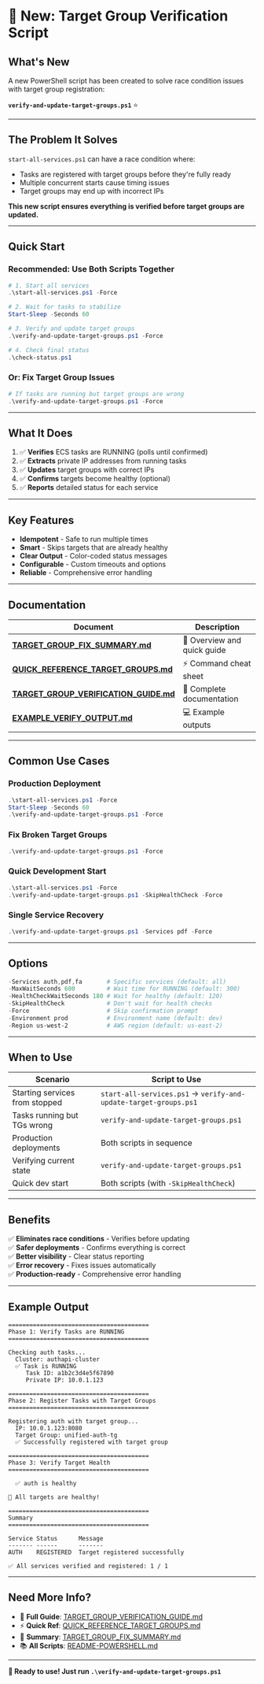 # 🎉 New: Target Group Verification Script

## What's New

A new PowerShell script has been created to solve race condition issues with target group registration:

**`verify-and-update-target-groups.ps1`** ⭐

---

## The Problem It Solves

`start-all-services.ps1` can have a race condition where:
- Tasks are registered with target groups before they're fully ready
- Multiple concurrent starts cause timing issues
- Target groups may end up with incorrect IPs

**This new script ensures everything is verified before target groups are updated.**

---

## Quick Start

### Recommended: Use Both Scripts Together

```powershell
# 1. Start all services
.\start-all-services.ps1 -Force

# 2. Wait for tasks to stabilize
Start-Sleep -Seconds 60

# 3. Verify and update target groups
.\verify-and-update-target-groups.ps1 -Force

# 4. Check final status
.\check-status.ps1
```

### Or: Fix Target Group Issues

```powershell
# If tasks are running but target groups are wrong
.\verify-and-update-target-groups.ps1 -Force
```

---

## What It Does

1. ✅ **Verifies** ECS tasks are RUNNING (polls until confirmed)
2. ✅ **Extracts** private IP addresses from running tasks
3. ✅ **Updates** target groups with correct IPs
4. ✅ **Confirms** targets become healthy (optional)
5. ✅ **Reports** detailed status for each service

---

## Key Features

- **Idempotent** - Safe to run multiple times
- **Smart** - Skips targets that are already healthy
- **Clear Output** - Color-coded status messages
- **Configurable** - Custom timeouts and options
- **Reliable** - Comprehensive error handling

---

## Documentation

| Document | Description |
|----------|-------------|
| **[TARGET_GROUP_FIX_SUMMARY.md](TARGET_GROUP_FIX_SUMMARY.md)** | 📝 Overview and quick guide |
| **[QUICK_REFERENCE_TARGET_GROUPS.md](QUICK_REFERENCE_TARGET_GROUPS.md)** | ⚡ Command cheat sheet |
| **[TARGET_GROUP_VERIFICATION_GUIDE.md](TARGET_GROUP_VERIFICATION_GUIDE.md)** | 📖 Complete documentation |
| **[EXAMPLE_VERIFY_OUTPUT.md](EXAMPLE_VERIFY_OUTPUT.md)** | 💻 Example outputs |

---

## Common Use Cases

### Production Deployment
```powershell
.\start-all-services.ps1 -Force
Start-Sleep -Seconds 60
.\verify-and-update-target-groups.ps1 -Force
```

### Fix Broken Target Groups
```powershell
.\verify-and-update-target-groups.ps1 -Force
```

### Quick Development Start
```powershell
.\start-all-services.ps1 -Force
.\verify-and-update-target-groups.ps1 -SkipHealthCheck -Force
```

### Single Service Recovery
```powershell
.\verify-and-update-target-groups.ps1 -Services pdf -Force
```

---

## Options

```powershell
-Services auth,pdf,fa       # Specific services (default: all)
-MaxWaitSeconds 600         # Wait time for RUNNING (default: 300)
-HealthCheckWaitSeconds 180 # Wait for healthy (default: 120)
-SkipHealthCheck            # Don't wait for health checks
-Force                      # Skip confirmation prompt
-Environment prod           # Environment name (default: dev)
-Region us-west-2           # AWS region (default: us-east-2)
```

---

## When to Use

| Scenario | Script to Use |
|----------|---------------|
| Starting services from stopped | `start-all-services.ps1` → `verify-and-update-target-groups.ps1` |
| Tasks running but TGs wrong | `verify-and-update-target-groups.ps1` |
| Production deployments | Both scripts in sequence |
| Verifying current state | `verify-and-update-target-groups.ps1` |
| Quick dev start | Both scripts (with `-SkipHealthCheck`) |

---

## Benefits

✅ **Eliminates race conditions** - Verifies before updating  
✅ **Safer deployments** - Confirms everything is correct  
✅ **Better visibility** - Clear status reporting  
✅ **Error recovery** - Fixes issues automatically  
✅ **Production-ready** - Comprehensive error handling  

---

## Example Output

```
========================================
Phase 1: Verify Tasks are RUNNING
========================================

Checking auth tasks...
  Cluster: authapi-cluster
  ✅ Task is RUNNING
     Task ID: a1b2c3d4e5f67890
     Private IP: 10.0.1.123

========================================
Phase 2: Register Tasks with Target Groups
========================================

Registering auth with target group...
  IP: 10.0.1.123:8080
  Target Group: unified-auth-tg
  ✅ Successfully registered with target group

========================================
Phase 3: Verify Target Health
========================================

  ✅ auth is healthy

🎉 All targets are healthy!

========================================
Summary
========================================

Service Status      Message
------- ------      -------
AUTH    REGISTERED  Target registered successfully

✅ All services verified and registered: 1 / 1
```

---

## Need More Info?

- 📖 **Full Guide**: [TARGET_GROUP_VERIFICATION_GUIDE.md](TARGET_GROUP_VERIFICATION_GUIDE.md)
- ⚡ **Quick Ref**: [QUICK_REFERENCE_TARGET_GROUPS.md](QUICK_REFERENCE_TARGET_GROUPS.md)
- 📝 **Summary**: [TARGET_GROUP_FIX_SUMMARY.md](TARGET_GROUP_FIX_SUMMARY.md)
- 📚 **All Scripts**: [README-POWERSHELL.md](README-POWERSHELL.md)

---

**🚀 Ready to use! Just run `.\verify-and-update-target-groups.ps1`**

